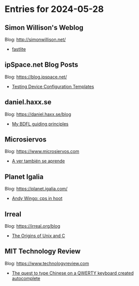 # Entries for 2024-05-28
## Simon Willison's Weblog 
Blog: http://simonwillison.net/ 

- [fastlite](https://simonwillison.net/2024/May/27/fastlite/#atom-everything)
## ipSpace.net Blog Posts 
Blog: https://blog.ipspace.net/ 

- [Testing Device Configuration Templates](https://blog.ipspace.net/2024/05/netlab-integration-tests.html?utm_source=atom_feed)
## daniel.haxx.se 
Blog: https://daniel.haxx.se/blog 

- [My BDFL guiding principles](https://daniel.haxx.se/blog/2024/05/27/my-bdfl-guiding-principles/)
## Microsiervos 
Blog: https://www.microsiervos.com 

- [A ver también se aprende](https://www.microsiervos.com/archivo/frases-citas/frase-dorothea-lange-camara.html)
## Planet Igalia 
Blog: https://planet.igalia.com/ 

- [Andy Wingo: cps in hoot](https://wingolog.org/archives/2024/05/27/cps-in-hoot)
## Irreal 
Blog: https://irreal.org/blog 

- [The Origins of Unix and C](https://irreal.org/blog/?p=12202)
## MIT Technology Review 
Blog: https://www.technologyreview.com 

- [The quest to type Chinese on a QWERTY keyboard created autocomplete](https://www.technologyreview.com/2024/05/27/1092876/type-chinese-computer-qwerty-keyboard/)